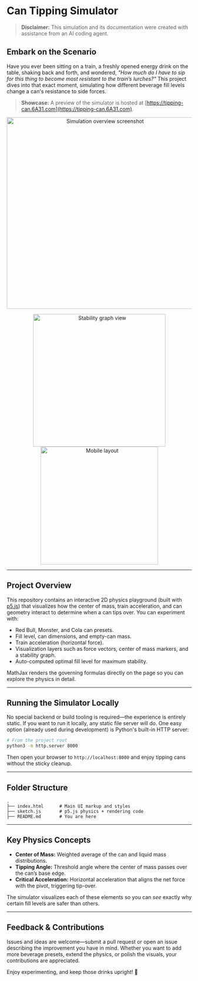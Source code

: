 # Can Tipping Simulator

> **Disclaimer:** This simulation and its documentation were created with assistance from an AI coding agent. 

## Embark on the Scenario

Have you ever been sitting on a train, a freshly opened energy drink on the table, shaking back and forth, and wondered, *"How much do I have to sip for this thing to become most resistant to the train’s lurches?"* This project dives into that exact moment, simulating how different beverage fill levels change a can's resistance to side forces.

> **Showcase:** A preview of the simulator is hosted at [https://tipping-can.6A31.com](https://tipping-can.6A31.com).

<p align="center">
	<img src="https://github.com/user-attachments/assets/2fdf86bd-a6aa-470c-ae10-349564ebec10" alt="Simulation overview screenshot" width="520" />
</p>
<p align="center">
	<img src="https://github.com/user-attachments/assets/dcfa7f48-01bf-4bd1-87f5-4c432b27f70e" alt="Stability graph view" width="360" />
	<img src="https://github.com/user-attachments/assets/27115f3f-3b89-4ab6-9335-2d620cd40790" alt="Mobile layout" width="320" />
</p>


---

## Project Overview

This repository contains an interactive 2D physics playground (built with [p5.js](https://p5js.org/)) that visualizes how the center of mass, train acceleration, and can geometry interact to determine when a can tips over. You can experiment with:

- Red Bull, Monster, and Cola can presets.
- Fill level, can dimensions, and empty-can mass.
- Train acceleration (horizontal force).
- Visualization layers such as force vectors, center of mass markers, and a stability graph.
- Auto-computed optimal fill level for maximum stability.

MathJax renders the governing formulas directly on the page so you can explore the physics in detail.

---

## Running the Simulator Locally

No special backend or build tooling is required—the experience is entirely static. If you want to run it locally, any static file server will do. One easy option (already used during development) is Python's built-in HTTP server:

```bash
# From the project root
python3 -m http.server 8000
```

Then open your browser to `http://localhost:8000` and enjoy tipping cans without the sticky cleanup.

---

## Folder Structure

```
.
├── index.html      # Main UI markup and styles
├── sketch.js       # p5.js physics + rendering code
├── README.md       # You are here
```

---

## Key Physics Concepts

- **Center of Mass:** Weighted average of the can and liquid mass distributions.
- **Tipping Angle:** Threshold angle where the center of mass passes over the can’s base edge.
- **Critical Acceleration:** Horizontal acceleration that aligns the net force with the pivot, triggering tip-over.

The simulator visualizes each of these elements so you can *see* exactly why certain fill levels are safer than others.

---

## Feedback & Contributions

Issues and ideas are welcome—submit a pull request or open an issue describing the improvement you have in mind. Whether you want to add more beverage presets, extend the physics, or polish the visuals, your contributions are appreciated.

Enjoy experimenting, and keep those drinks upright! 🍾
